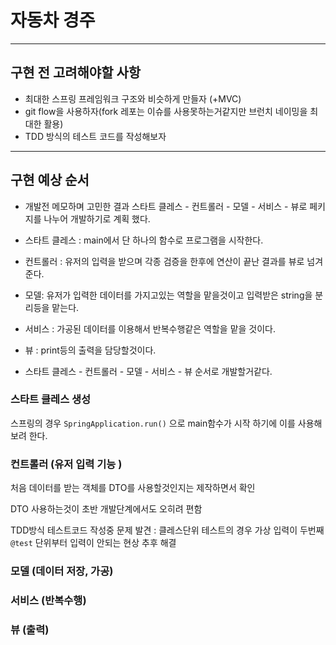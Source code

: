 # 자동차 경주
---

## 구현 전 고려해야할 사항
* 최대한 스프링 프레임워크 구조와 비슷하게 만들자 (+MVC)
* git flow을 사용하자(fork 레포는 이슈를 사용못하는거같지만 브런치 네이밍을 최대한 활용)
* TDD 방식의 테스트 코드를 작성해보자
---

## 구현 예상 순서
* 개발전 메모하며 고민한 결과 스타트 클레스 - 컨트롤러 - 모델 - 서비스 - 뷰로 페키지를 나누어 개발하기로 계획 했다.
* 스타트 클레스 : main에서 단 하나의 함수로 프로그램을 시작한다.
* 컨트롤러 : 유저의 입력을 받으며 각종 검증을 한후에 연산이 끝난 결과를 뷰로 넘겨준다.
* 모델: 유저가 입력한 데이터를 가지고있는 역할을 맡을것이고 입력받은 string을 분리등을 맡는다.
* 서비스 : 가공된 데이터를 이용해서 반복수행같은 역할을 맡을 것이다.
* 뷰 : print등의 출력을 담당할것이다.

* 스타트 클레스 - 컨트롤러 - 모델 - 서비스 - 뷰 순서로 개발할거같다.

### 스타트 클레스 생성
스프링의 경우 `SpringApplication.run()` 으로 main함수가 시작 하기에 이를 사용해보려 한다. 

### 컨트롤러 (유저 입력 기능 )
처음 데이터를 받는 객체를 DTO를 사용할것인지는 제작하면서 확인

DTO 사용하는것이 초반 개발단계에서도 오히려 편함

TDD방식 테스트코드 작성중 문제 발견 : 클레스단위 테스트의 경우 가상 입력이 두번째 `@test` 단위부터 입력이 안되는 현상 추후 해결

### 모델 (데이터 저장, 가공)

### 서비스 (반복수행)

### 뷰 (출력)
